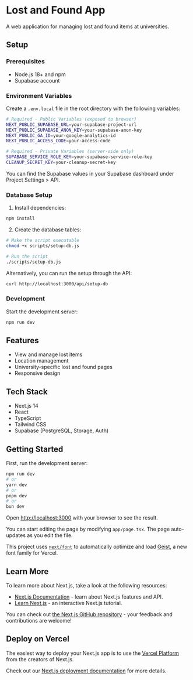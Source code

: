 # Lost and Found App

A web application for managing lost and found items at universities.

## Setup

### Prerequisites

- Node.js 18+ and npm
- Supabase account

### Environment Variables

Create a `.env.local` file in the root directory with the following variables:

```bash
# Required - Public Variables (exposed to browser)
NEXT_PUBLIC_SUPABASE_URL=your-supabase-project-url
NEXT_PUBLIC_SUPABASE_ANON_KEY=your-supabase-anon-key
NEXT_PUBLIC_GA_ID=your-google-analytics-id
NEXT_PUBLIC_ACCESS_CODE=your-access-code

# Required - Private Variables (server-side only)
SUPABASE_SERVICE_ROLE_KEY=your-supabase-service-role-key
CLEANUP_SECRET_KEY=your-cleanup-secret-key
```

You can find the Supabase values in your Supabase dashboard under Project Settings > API.

### Database Setup

1. Install dependencies:

```bash
npm install
```

2. Create the database tables:

```bash
# Make the script executable
chmod +x scripts/setup-db.js

# Run the script
./scripts/setup-db.js
```

Alternatively, you can run the setup through the API:

```bash
curl http://localhost:3000/api/setup-db
```

### Development

Start the development server:

```bash
npm run dev
```

## Features

- View and manage lost items
- Location management
- University-specific lost and found pages
- Responsive design

## Tech Stack

- Next.js 14
- React
- TypeScript
- Tailwind CSS
- Supabase (PostgreSQL, Storage, Auth)

## Getting Started

First, run the development server:

```bash
npm run dev
# or
yarn dev
# or
pnpm dev
# or
bun dev
```

Open [http://localhost:3000](http://localhost:3000) with your browser to see the result.

You can start editing the page by modifying `app/page.tsx`. The page auto-updates as you edit the file.

This project uses [`next/font`](https://nextjs.org/docs/app/building-your-application/optimizing/fonts) to automatically optimize and load [Geist](https://vercel.com/font), a new font family for Vercel.

## Learn More

To learn more about Next.js, take a look at the following resources:

- [Next.js Documentation](https://nextjs.org/docs) - learn about Next.js features and API.
- [Learn Next.js](https://nextjs.org/learn) - an interactive Next.js tutorial.

You can check out [the Next.js GitHub repository](https://github.com/vercel/next.js) - your feedback and contributions are welcome!

## Deploy on Vercel

The easiest way to deploy your Next.js app is to use the [Vercel Platform](https://vercel.com/new?utm_medium=default-template&filter=next.js&utm_source=create-next-app&utm_campaign=create-next-app-readme) from the creators of Next.js.

Check out our [Next.js deployment documentation](https://nextjs.org/docs/app/building-your-application/deploying) for more details.